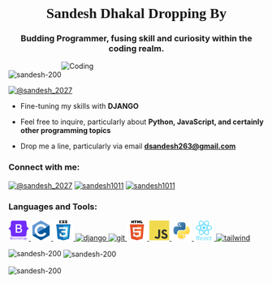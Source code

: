 <h1 align="center" style="font-family:'Comic Sans MS'"> Sandesh Dhakal Dropping By</h1>
<h3 align="center">Budding Programmer, fusing skill and curiosity within the coding realm.</h3>
<img align="right" alt="Coding" width="400" src="https://i.pinimg.com/originals/e8/f4/53/e8f453469a3ec97ecd354df465d73913.gif">

<p align="left"> <img src="https://komarev.com/ghpvc/?username=sandesh-200&label=Profile%20views&color=0e75b6&style=flat" alt="sandesh-200" /> </p>

<p align="left"> <a href="https://twitter.com/@sandesh_2027" target="blank"><img src="https://img.shields.io/twitter/follow/@sandesh_2027?logo=twitter&style=for-the-badge" alt="@sandesh_2027" /></a> </p>

- Fine-tuning my skills with **DJANGO**

- Feel free to inquire, particularly about **Python, JavaScript, and certainly other programming topics**

- Drop me a line, particularly via email **dsandesh263@gmail.com**

<h3 align="left">Connect with me:</h3>
<p align="left">
<a href="https://twitter.com/@sandesh_2027" target="blank"><img align="center" src="https://raw.githubusercontent.com/rahuldkjain/github-profile-readme-generator/master/src/images/icons/Social/twitter.svg" alt="@sandesh_2027" height="30" width="40" /></a>
<a href="https://linkedin.com/in/sandesh1011" target="blank"><img align="center" src="https://raw.githubusercontent.com/rahuldkjain/github-profile-readme-generator/master/src/images/icons/Social/linked-in-alt.svg" alt="sandesh1011" height="30" width="40" /></a>
<a href="https://fb.com/sandesh1011" target="blank"><img align="center" src="https://raw.githubusercontent.com/rahuldkjain/github-profile-readme-generator/master/src/images/icons/Social/facebook.svg" alt="sandesh1011" height="30" width="40" /></a>
</p>

<h3 align="left">Languages and Tools:</h3>
<p align="left"> <a href="https://getbootstrap.com" target="_blank" rel="noreferrer"> <img src="https://raw.githubusercontent.com/devicons/devicon/master/icons/bootstrap/bootstrap-plain-wordmark.svg" alt="bootstrap" width="40" height="40"/> </a> <a href="https://www.cprogramming.com/" target="_blank" rel="noreferrer"> <img src="https://raw.githubusercontent.com/devicons/devicon/master/icons/c/c-original.svg" alt="c" width="40" height="40"/> </a> <a href="https://www.w3schools.com/css/" target="_blank" rel="noreferrer"> <img src="https://raw.githubusercontent.com/devicons/devicon/master/icons/css3/css3-original-wordmark.svg" alt="css3" width="40" height="40"/> </a> <a href="https://www.djangoproject.com/" target="_blank" rel="noreferrer"> <img src="https://cdn.worldvectorlogo.com/logos/django.svg" alt="django" width="40" height="40"/> </a> <a href="https://git-scm.com/" target="_blank" rel="noreferrer"> <img src="https://www.vectorlogo.zone/logos/git-scm/git-scm-icon.svg" alt="git" width="40" height="40"/> </a> <a href="https://www.w3.org/html/" target="_blank" rel="noreferrer"> <img src="https://raw.githubusercontent.com/devicons/devicon/master/icons/html5/html5-original-wordmark.svg" alt="html5" width="40" height="40"/> </a> <a href="https://developer.mozilla.org/en-US/docs/Web/JavaScript" target="_blank" rel="noreferrer"> <img src="https://raw.githubusercontent.com/devicons/devicon/master/icons/javascript/javascript-original.svg" alt="javascript" width="40" height="40"/> </a> <a href="https://www.python.org" target="_blank" rel="noreferrer"> <img src="https://raw.githubusercontent.com/devicons/devicon/master/icons/python/python-original.svg" alt="python" width="40" height="40"/> </a> <a href="https://reactjs.org/" target="_blank" rel="noreferrer"> <img src="https://raw.githubusercontent.com/devicons/devicon/master/icons/react/react-original-wordmark.svg" alt="react" width="40" height="40"/> </a> <a href="https://tailwindcss.com/" target="_blank" rel="noreferrer"> <img src="https://www.vectorlogo.zone/logos/tailwindcss/tailwindcss-icon.svg" alt="tailwind" width="40" height="40"/> </a> </p>

<p><img align="left" src="https://github-readme-stats.vercel.app/api/top-langs?username=sandesh-200&show_icons=true&locale=en&layout=compact" alt="sandesh-200" /></p>

<p>&nbsp;<img align="center" src="https://github-readme-stats.vercel.app/api?username=sandesh-200&show_icons=true&locale=en" alt="sandesh-200" /></p>

<p><img align="center" src="https://github-readme-streak-stats.herokuapp.com/?user=sandesh-200&" alt="sandesh-200" /></p>
